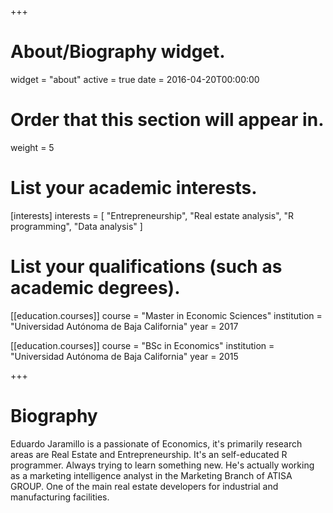 +++
# About/Biography widget.
widget = "about"
active = true
date = 2016-04-20T00:00:00

# Order that this section will appear in.
weight = 5

# List your academic interests.
[interests]
  interests = [
    "Entrepreneurship",
    "Real estate analysis",
    "R programming",
    "Data analysis"
  ]

# List your qualifications (such as academic degrees).
[[education.courses]]
  course = "Master in Economic Sciences"
  institution = "Universidad Autónoma de Baja California"
  year = 2017

[[education.courses]]
  course = "BSc in Economics"
  institution = "Universidad Autónoma de Baja California"
  year = 2015
 
+++

# Biography

Eduardo Jaramillo is a passionate of Economics, it's primarily research areas are Real Estate and Entrepreneurship. It's an self-educated R programmer. Always trying to learn something new. He's actually working as a marketing intelligence analyst in the Marketing Branch of ATISA GROUP. One of the main real estate developers for industrial and manufacturing facilities. 
